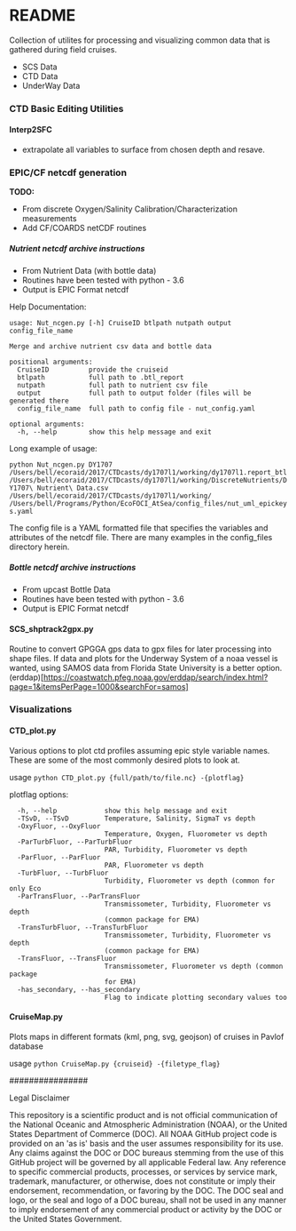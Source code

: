 # README

Collection of utilites for processing and visualizing common data that is gathered during field cruises.

* SCS Data
* CTD Data
* UnderWay Data

### CTD Basic Editing Utilities

#### Interp2SFC

* extrapolate all variables to surface from chosen depth and resave.

### EPIC/CF netcdf generation

**TODO:**

* From discrete Oxygen/Salinity Calibration/Characterization measurements
* Add CF/COARDS netCDF routines

##### Nutrient netcdf archive instructions

* From Nutrient Data (with bottle data)
* Routines have been tested with python - 3.6
* Output is EPIC Format netcdf

Help Documentation:   

``` text
usage: Nut_ncgen.py [-h] CruiseID btlpath nutpath output config_file_name

Merge and archive nutrient csv data and bottle data

positional arguments:
  CruiseID          provide the cruiseid
  btlpath           full path to .btl_report
  nutpath           full path to nutrient csv file
  output            full path to output folder (files will be generated there
  config_file_name  full path to config file - nut_config.yaml

optional arguments:
  -h, --help        show this help message and exit
```

Long example of usage:   

`
python Nut_ncgen.py DY1707 /Users/bell/ecoraid/2017/CTDcasts/dy1707l1/working/dy1707l1.report_btl 
 /Users/bell/ecoraid/2017/CTDcasts/dy1707l1/working/DiscreteNutrients/DY1707\ Nutrient\ Data.csv 
 /Users/bell/ecoraid/2017/CTDcasts/dy1707l1/working/ /Users/bell/Programs/Python/EcoFOCI_AtSea/config_files/nut_uml_epickeys.yaml
`

The config file is a YAML formatted file that specifies the variables and attributes of the netcdf file.  There are many examples in the config_files directory herein.

##### Bottle netcdf archive instructions

* From upcast Bottle Data
* Routines have been tested with python - 3.6
* Output is EPIC Format netcdf

#### SCS_shptrack2gpx.py

Routine to convert GPGGA gps data to gpx files for later processing into shape files.  If data and plots for the Underway System of a noaa vessel is wanted, using SAMOS data from Florida State University is a better option. (erddap)[https://coastwatch.pfeg.noaa.gov/erddap/search/index.html?page=1&itemsPerPage=1000&searchFor=samos]

### Visualizations

#### CTD_plot.py

Various options to plot ctd profiles assuming epic style variable names.  These are some of the most commonly desired plots to look at.

usage `python CTD_plot.py {full/path/to/file.nc} -{plotflag}`

plotflag options:

``` none
  -h, --help            show this help message and exit
  -TSvD, --TSvD         Temperature, Salinity, SigmaT vs depth
  -OxyFluor, --OxyFluor
                        Temperature, Oxygen, Fluorometer vs depth
  -ParTurbFluor, --ParTurbFluor
                        PAR, Turbidity, Fluorometer vs depth
  -ParFluor, --ParFluor
                        PAR, Fluorometer vs depth
  -TurbFluor, --TurbFluor
                        Turbidity, Fluorometer vs depth (common for only Eco
  -ParTransFluor, --ParTransFluor
                        Transmissometer, Turbidity, Fluorometer vs depth
                        (common package for EMA)
  -TransTurbFluor, --TransTurbFluor
                        Transmissometer, Turbidity, Fluorometer vs depth
                        (common package for EMA)
  -TransFluor, --TransFluor
                        Transmissometer, Fluorometer vs depth (common package
                        for EMA)
  -has_secondary, --has_secondary
                        Flag to indicate plotting secondary values too
```

#### CruiseMap.py

Plots maps in different formats (kml, png, svg, geojson) of cruises in Pavlof database

usage `python CruiseMap.py {cruiseid} -{filetype_flag}`

################

Legal Disclaimer

This repository is a scientific product and is not official communication of the National Oceanic and Atmospheric Administration (NOAA), or the United States Department of Commerce (DOC). All NOAA GitHub project code is provided on an 'as is' basis and the user assumes responsibility for its use. Any claims against the DOC or DOC bureaus stemming from the use of this GitHub project will be governed by all applicable Federal law. Any reference to specific commercial products, processes, or services by service mark, trademark, manufacturer, or otherwise, does not constitute or imply their endorsement, recommendation, or favoring by the DOC. The DOC seal and logo, or the seal and logo of a DOC bureau, shall not be used in any manner to imply endorsement of any commercial product or activity by the DOC or the United States Government.
